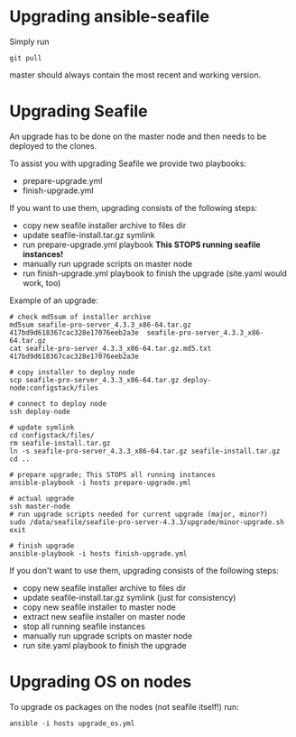 # Upgrading ansible-seafile

Simply run
```
git pull
```

master should always contain the most recent and working version.

# Upgrading Seafile

An upgrade has to be done on the master node and then needs to be deployed to the clones.

To assist you with upgrading Seafile we provide two playbooks:
* prepare-upgrade.yml
* finish-upgrade.yml

If you want to use them, upgrading consists of the following steps:
* copy new seafile installer archive to files dir
* update seafile-install.tar.gz symlink
* run prepare-upgrade.yml playbook **This STOPS running seafile instances!**
* manually run upgrade scripts on master node
* run finish-upgrade.yml playbook to finish the upgrade (site.yaml would work, too)

Example of an upgrade:
```
# check md5sum of installer archive
md5sum seafile-pro-server_4.3.3_x86-64.tar.gz
417bd9d618367cac328e17076eeb2a3e  seafile-pro-server_4.3.3_x86-64.tar.gz
cat seafile-pro-server_4.3.3_x86-64.tar.gz.md5.txt
417bd9d618367cac328e17076eeb2a3e

# copy installer to deploy node
scp seafile-pro-server_4.3.3_x86-64.tar.gz deploy-node:configstack/files

# connect to deploy node
ssh deploy-node

# update symlink
cd configstack/files/
rm seafile-install.tar.gz 
ln -s seafile-pro-server_4.3.3_x86-64.tar.gz seafile-install.tar.gz
cd ..

# prepare upgrade; This STOPS all running instances
ansible-playbook -i hosts prepare-upgrade.yml 

# actual upgrade
ssh master-node
# run upgrade scripts needed for current upgrade (major, minor?)
sudo /data/seafile/seafile-pro-server-4.3.3/upgrade/minor-upgrade.sh
exit

# finish upgrade
ansible-playbook -i hosts finish-upgrade.yml
```

If you don't want to use them, upgrading consists of the following steps:
* copy new seafile installer archive to files dir
* update seafile-install.tar.gz symlink (just for consistency)
* copy new seafile installer to master node
* extract new seafile installer on master node
* stop all running seafile instances
* manually run upgrade scripts on master node
* run site.yaml playbook to finish the upgrade

# Upgrading OS on nodes

To upgrade os packages on the nodes (not seafile itself!) run:
```
ansible -i hosts upgrade_os.yml
```
